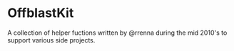 # OffblastKit

A collection of helper fuctions written by @rrenna during the mid 2010's to support various side projects. 
